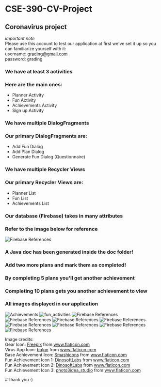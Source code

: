 # CSE-390-CV-Project


## Coronavirus project 

*important note*<br>
Please use this account to test our application at first we've set it up so you can familiarize yourself with it:<br>
username: grading@gmail.com<br>
password: grading<br>

### We have at least 3 activities
### Here are the main ones:
<ul>
  <li>Planner Activity</li>
  <li>Fun Activity</li>
  <li>Achievements Activity</li>
  <li>Sign up Activity</li>
</ul> 

### We have multiple DialogFragments
### Our primary DialogFragments are:
<ul>
 <li>Add Fun Dialog</li>
  <li>Add Plan Dialog</li>
  <li>Generate Fun Dialog (Questionnaire)</li>
</ul> 

### We have multiple Recycler Views
### Our primary Recycler Views are:
<ul>
  <li>Planner List</li>
  <li>Fun List</li>
  <li>Achievements List</li>
</ul> 

### Our database (Firebase) takes in many attributes
### Refer to the image below for reference
![Firebase References](/readme_images/database_proof.png)

### A Java doc has been generated inside the doc folder!
### Add two more plans and mark them as completed! 
### By completing 5 plans you'll get another achievement
### Completing 10 plans gets you another achievement to view

### All images displayed in our application
![Achievements](/readme_images/achievements.png)
![fun_activities](/readme_images/fun_activities.png)
![Firebase References](/readme_images/fun_dialog.png)
![Firebase References](/readme_images/gen_fun_dialog.png)
![Firebase References](/readme_images/menu_item_clicked.png)
![Firebase References](/readme_images/notification.jpeg)
![Firebase References](/readme_images/plan_dialog.png)
![Firebase References](/readme_images/settings.png)
![Firebase References](/readme_images/sign_in.png)
![Firebase References](/readme_images/signed_in_planner.png)











Image credits:<br>
Gear Icon:
<a href="https://www.flaticon.com/authors/freepik" title="Freepik">Freepik</a> from <a href="https://www.flaticon.com/" title="Flaticon"> www.flaticon.com</a><br>
Virus App Icon:
<a href="https://www.flaticon.com/free-icon/virus_3096582" title="bqlqn">bqlqn</a> from <a href="https://www.flaticon.com/" title="Flaticon"> www.flaticon.com</a><br>
Base Achievement Icon:
<a href="https://www.flaticon.com/authors/smashicons" title="Smashicons">Smashicons</a> from <a href="https://www.flaticon.com/" title="Flaticon">www.flaticon.com</a><br>
Fun Achievement Icon 1:
<a href="https://www.flaticon.com/authors/dinosoftlabs" title="DinosoftLabs">DinosoftLabs</a> from <a href="https://www.flaticon.com/" title="Flaticon">www.flaticon.com</a><br> 
Fun Achievement Icon 2:
<a href="https://www.flaticon.com/authors/dinosoftlabs" title="DinosoftLabs">DinosoftLabs</a> from <a href="https://www.flaticon.com/" title="Flaticon"> www.flaticon.com</a><br>
Fun Achievement Icon 3:
<a href="https://www.flaticon.com/free-icon/recommended_3163306" title="photo3idea_studio">photo3idea_studio</a> from <a href="https://www.flaticon.com/" title="Flaticon"> www.flaticon.com</a><br> 



#Thank you :)

